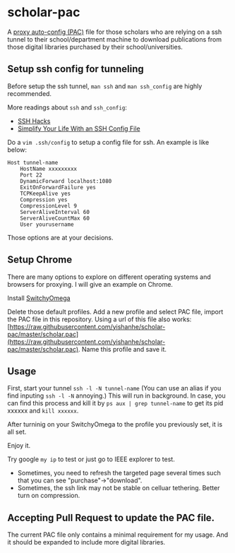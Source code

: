# scholar-pac
A [proxy auto-config (PAC)](https://en.wikipedia.org/wiki/Proxy_auto-config) file for those scholars who are relying on a ssh tunnel to their school/department machine to download publications from those digital libraries purchased by their school/universities.


## Setup ssh config for tunneling

Before setup the ssh tunnel, `man ssh` and `man ssh_config` are highly recommended.

More readings about `ssh` and `ssh_config`:
- [SSH Hacks](http://matt.might.net/articles/ssh-hacks/)
- [Simplify Your Life With an SSH Config File](http://nerderati.com/2011/03/17/simplify-your-life-with-an-ssh-config-file/)



Do a `vim .ssh/config` to setup a config file for ssh. An example is like below:

    Host tunnel-name
        HostName xxxxxxxxx
        Port 22
        DynamicForward localhost:1080
        ExitOnForwardFailure yes
        TCPKeepAlive yes
        Compression yes
        CompressionLevel 9
        ServerAliveInterval 60
        ServerAliveCountMax 60
        User yourusername

Those options are at your decisions.

## Setup Chrome
There are many options to explore on different operating systems and browsers for proxying. I will give an example on Chrome.

Install [SwitchyOmega](https://chrome.google.com/webstore/detail/proxy-switchyomega/padekgcemlokbadohgkifijomclgjgif?hl=en)

Delete those default profiles. Add a new profile and select PAC file, import the PAC file in this repository.
Using a url of this file also works: [https://raw.githubusercontent.com/yishanhe/scholar-pac/master/scholar.pac](https://raw.githubusercontent.com/yishanhe/scholar-pac/master/scholar.pac).
Name this profile and save it.

## Usage
First, start your tunnel `ssh -l -N tunnel-name` (You can use an alias if you find inputing `ssh -l -N` annoying.)
This will run in background.
In case, you can find this process and kill it by `ps aux | grep tunnel-name` to get its pid xxxxxx and `kill xxxxxx`.

After turninig on your SwitchyOmega to the profile you previously set, it is all set.

Enjoy it.

Try google `my ip` to test or just go to IEEE explorer to test.

- Sometimes, you need to refresh the targeted page several times such that you can see "purchase"->"download".
- Sometimes, the ssh link may not be stable on celluar tethering. Better turn on compression.

## Accepting Pull Request to update the PAC file.
The current PAC file only contains a minimal requirement for my usage. And it should be expanded to include more digital libraries.

